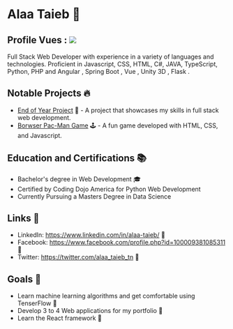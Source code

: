 # Alaa Taieb 🚀
## Profile Vues : ![](https://komarev.com/ghpvc/?username=Alaa-Taieb)

Full Stack Web Developer with experience in a variety of languages and technologies. Proficient in Javascript, CSS, HTML, C#, JAVA, TypeScript, Python, PHP and Angular , Spring Boot , Vue ,  Unity 3D , Flask .

## Notable Projects 🔥

- [End of Year Project](https://github.com/Alaa-Taieb/alaa-taieb-MDW-2022) 🚀 - A project that showcases my skills in full stack web development.
- [Borwser Pac-Man Game](https://github.com/Alaa-Taieb/AlaaTaieb_Assignment_Pacman) 🕹️ - A fun game developed with HTML, CSS, and Javascript.

## Education and Certifications 📚

- Bachelor's degree in Web Development 🎓
- Certified by Coding Dojo America for Python Web Development
- Currently Pursuing a Masters Degree in Data Science

## Links 🔗
- LinkedIn: https://www.linkedin.com/in/alaa-taieb/ 🔗
- Facebook: https://www.facebook.com/profile.php?id=100009381085311 🔗
- Twitter: https://twitter.com/alaa_taieb_tn 🔗

## Goals 🎯
- Learn machine learning algorithms and get comfortable using TenserFlow 🧠
- Develop 3 to 4 Web applications for my portfolio 📱
- Learn the React framework 🔧

